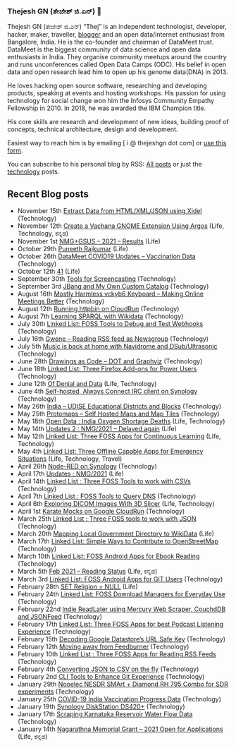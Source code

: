 ### Thejesh GN (ತೇಜೇಶ್ ಜಿ.ಎನ್) 👋

Thejesh GN (ತೇಜೇಶ್ ಜಿ.ಎನ್) “Thej” is an independent technologist, developer, hacker, maker, traveller, [blogger](https://thejeshgn.com/) and an open data/internet enthusiast from Bangalore, India. He is the co-founder and chairman of DataMeet trust. DataMeet is the biggest community of data science and open data enthusiasts in India. They organise community meetups around the country and runs unconferences called Open Data Camps (ODC). His belief in open data and open research lead him to open up his genome data(DNA) in 2013.

He loves hacking open source software, researching and developing products, speaking at events and hosting workshops. His passion for using technology for social change won him the Infosys Community Empathy Fellowship in 2010. In 2018, he was awarded the IBM Champion title.

His core skills are research and development of new ideas, building proof of concepts, technical architecture, design and development.

Easiest way to reach him is by emailing [ i @ thejeshgn dot com] or [use this form](https://thejeshgn.com/contact/).

You can subscribe to his personal blog by RSS: [All posts](https://feeds.thejeshgn.com/thejeshgn) or just the [technology](https://feeds.thejeshgn.com/technology) posts.

## Recent Blog posts
<!-- BLOG-POST-LIST:START -->
<ul><li class=""><div class="sya_postcontent"><span class="sya_date">November 15th <span class="sya_sep"> </span></span><a href="https://thejeshgn.com/2021/11/15/extract-data-from-html-xml-json-using-xidel/" class="sya_postlink post-20914" rel="bookmark">Extract Data from HTML/XML/JSON using Xidel</a> <span class="sya_categories"><span class="sya_bracket">(</span>Technology<span class="sya_bracket">)</span></span></div></li><li class=""><div class="sya_postcontent"><span class="sya_date">November 12th <span class="sya_sep"> </span></span><a href="https://thejeshgn.com/2021/11/12/create-a-vachana-gnome-extension-using-argos/" class="sya_postlink post-20902" rel="bookmark">Create a Vachana GNOME Extension Using Argos</a> <span class="sya_categories"><span class="sya_bracket">(</span>Life, Technology, ಕನ್ನಡ<span class="sya_bracket">)</span></span></div></li><li class=""><div class="sya_postcontent"><span class="sya_date">November 1st <span class="sya_sep"> </span></span><a href="https://thejeshgn.com/2021/11/01/nmggsus-2021-results/" class="sya_postlink post-20833" rel="bookmark">NMG+GSUS – 2021 –  Results</a> <span class="sya_categories"><span class="sya_bracket">(</span>Life<span class="sya_bracket">)</span></span></div></li><li class=""><div class="sya_postcontent"><span class="sya_date">October 29th <span class="sya_sep"> </span></span><a href="https://thejeshgn.com/2021/10/29/puneeth-rajkumar/" class="sya_postlink post-20829" rel="bookmark">Puneeth Rajkumar</a> <span class="sya_categories"><span class="sya_bracket">(</span>Life<span class="sya_bracket">)</span></span></div></li><li class=""><div class="sya_postcontent"><span class="sya_date">October 26th <span class="sya_sep"> </span></span><a href="https://thejeshgn.com/2021/10/26/datameet-covid19-updates-vaccination-data/" class="sya_postlink post-20811" rel="bookmark">DataMeet COVID19 Updates – Vaccination Data</a> <span class="sya_categories"><span class="sya_bracket">(</span>Technology<span class="sya_bracket">)</span></span></div></li><li class=""><div class="sya_postcontent"><span class="sya_date">October 12th <span class="sya_sep"> </span></span><a href="https://thejeshgn.com/2021/10/12/41/" class="sya_postlink post-20779" rel="bookmark">41</a> <span class="sya_categories"><span class="sya_bracket">(</span>Life<span class="sya_bracket">)</span></span></div></li><li class=""><div class="sya_postcontent"><span class="sya_date">September 30th <span class="sya_sep"> </span></span><a href="https://thejeshgn.com/2021/09/30/tools-for-screencasting/" class="sya_postlink post-20724" rel="bookmark">Tools for Screencasting</a> <span class="sya_categories"><span class="sya_bracket">(</span>Technology<span class="sya_bracket">)</span></span></div></li><li class=""><div class="sya_postcontent"><span class="sya_date">September 3rd <span class="sya_sep"> </span></span><a href="https://thejeshgn.com/2021/09/03/jbang-and-my-own-custom-catalog/" class="sya_postlink post-20659" rel="bookmark">JBang and My Own Custom Catalog</a> <span class="sya_categories"><span class="sya_bracket">(</span>Technology<span class="sya_bracket">)</span></span></div></li><li class=""><div class="sya_postcontent"><span class="sya_date">August 16th <span class="sya_sep"> </span></span><a href="https://thejeshgn.com/2021/08/16/mostly-harmless-vckyb6-keyboard-making-online-meetings-better/" class="sya_postlink post-20605" rel="bookmark">Mostly Harmless vckyb6 Keyboard – Making Online Meetings Better</a> <span class="sya_categories"><span class="sya_bracket">(</span>Technology<span class="sya_bracket">)</span></span></div></li><li class=""><div class="sya_postcontent"><span class="sya_date">August 12th <span class="sya_sep"> </span></span><a href="https://thejeshgn.com/2021/08/12/running-httpbin-on-cloudrun/" class="sya_postlink post-20591" rel="bookmark">Running httpbin on CloudRun</a> <span class="sya_categories"><span class="sya_bracket">(</span>Technology<span class="sya_bracket">)</span></span></div></li><li class=""><div class="sya_postcontent"><span class="sya_date">August 7th <span class="sya_sep"> </span></span><a href="https://thejeshgn.com/2021/08/07/learning-sparql-with-wikidata/" class="sya_postlink post-20574" rel="bookmark">Learning SPARQL with Wikidata</a> <span class="sya_categories"><span class="sya_bracket">(</span>Technology<span class="sya_bracket">)</span></span></div></li><li class=""><div class="sya_postcontent"><span class="sya_date">July 30th <span class="sya_sep"> </span></span><a href="https://thejeshgn.com/2021/07/30/linked-list-foss-tools-to-debug-and-test-webhooks/" class="sya_postlink post-20519" rel="bookmark">Linked List: FOSS Tools to Debug and Test Webhooks</a> <span class="sya_categories"><span class="sya_bracket">(</span>Technology<span class="sya_bracket">)</span></span></div></li><li class=""><div class="sya_postcontent"><span class="sya_date">July 16th <span class="sya_sep"> </span></span><a href="https://thejeshgn.com/2021/07/16/gwene-reading-rss-feed-as-newsgroup/" class="sya_postlink post-20507" rel="bookmark">Gwene – Reading RSS feed as Newsgroup</a> <span class="sya_categories"><span class="sya_bracket">(</span>Technology<span class="sya_bracket">)</span></span></div></li><li class=""><div class="sya_postcontent"><span class="sya_date">July 5th <span class="sya_sep"> </span></span><a href="https://thejeshgn.com/2021/07/05/music-is-back-at-home-with-navidrome-and-dsub-ultrasonic/" class="sya_postlink post-20473" rel="bookmark">Music is back at home with Navidrome and DSub/Ultrasonic</a> <span class="sya_categories"><span class="sya_bracket">(</span>Technology<span class="sya_bracket">)</span></span></div></li><li class=""><div class="sya_postcontent"><span class="sya_date">June 28th <span class="sya_sep"> </span></span><a href="https://thejeshgn.com/2021/06/28/drawings-as-code-dot-and-graphviz/" class="sya_postlink post-20405" rel="bookmark">Drawings as Code – DOT and Graphviz</a> <span class="sya_categories"><span class="sya_bracket">(</span>Technology<span class="sya_bracket">)</span></span></div></li><li class=""><div class="sya_postcontent"><span class="sya_date">June 18th <span class="sya_sep"> </span></span><a href="https://thejeshgn.com/2021/06/18/linked-list-three-firefox-add-ons-for-power-users/" class="sya_postlink post-20374" rel="bookmark">Linked List: Three Firefox Add-ons for Power Users</a> <span class="sya_categories"><span class="sya_bracket">(</span>Technology<span class="sya_bracket">)</span></span></div></li><li class=""><div class="sya_postcontent"><span class="sya_date">June 12th <span class="sya_sep"> </span></span><a href="https://thejeshgn.com/2021/06/12/of-denial-and-data/" class="sya_postlink post-20364" rel="bookmark">Of Denial and Data</a> <span class="sya_categories"><span class="sya_bracket">(</span>Life, Technology<span class="sya_bracket">)</span></span></div></li><li class=""><div class="sya_postcontent"><span class="sya_date">June 4th <span class="sya_sep"> </span></span><a href="https://thejeshgn.com/2021/06/04/self-hosted-always-connect-irc-client-on-synology/" class="sya_postlink post-20347" rel="bookmark">Self-hosted, Always Connect IRC client on Synology</a> <span class="sya_categories"><span class="sya_bracket">(</span>Technology<span class="sya_bracket">)</span></span></div></li><li class=""><div class="sya_postcontent"><span class="sya_date">May 26th <span class="sya_sep"> </span></span><a href="https://thejeshgn.com/2021/05/26/india-udise-educational-districts-and-blocks/" class="sya_postlink post-20028" rel="bookmark">India – UDISE Educational Districts and Blocks</a> <span class="sya_categories"><span class="sya_bracket">(</span>Technology<span class="sya_bracket">)</span></span></div></li><li class=""><div class="sya_postcontent"><span class="sya_date">May 25th <span class="sya_sep"> </span></span><a href="https://thejeshgn.com/2021/05/25/protomaps-self-hosted-maps-and-map-tiles/" class="sya_postlink post-20123" rel="bookmark">Protomaps – Self Hosted Maps and Map Tiles</a> <span class="sya_categories"><span class="sya_bracket">(</span>Technology<span class="sya_bracket">)</span></span></div></li><li class=""><div class="sya_postcontent"><span class="sya_date">May 18th <span class="sya_sep"> </span></span><a href="https://thejeshgn.com/2021/05/18/open-data-india-oxygen-shortage-deaths/" class="sya_postlink post-20271" rel="bookmark">Open Data : India Oxygen Shortage Deaths</a> <span class="sya_categories"><span class="sya_bracket">(</span>Life, Technology<span class="sya_bracket">)</span></span></div></li><li class=""><div class="sya_postcontent"><span class="sya_date">May 14th <span class="sya_sep"> </span></span><a href="https://thejeshgn.com/2021/05/14/updates-2-nmg-2021-delayed-again/" class="sya_postlink post-20244" rel="bookmark">Updates 2 : NMG/2021 – Delayed again</a> <span class="sya_categories"><span class="sya_bracket">(</span>Life<span class="sya_bracket">)</span></span></div></li><li class=""><div class="sya_postcontent"><span class="sya_date">May 12th <span class="sya_sep"> </span></span><a href="https://thejeshgn.com/2021/05/12/linked-list-three-foss-apps-for-continuous-learning/" class="sya_postlink post-20216" rel="bookmark">Linked List: Three FOSS Apps for Continuous Learning</a> <span class="sya_categories"><span class="sya_bracket">(</span>Life, Technology<span class="sya_bracket">)</span></span></div></li><li class=""><div class="sya_postcontent"><span class="sya_date">May 4th <span class="sya_sep"> </span></span><a href="https://thejeshgn.com/2021/05/04/linked-list-three-offline-capable-apps-for-emergency-situations/" class="sya_postlink post-20144" rel="bookmark">Linked List:  Three Offline Capable Apps for Emergency Situations</a> <span class="sya_categories"><span class="sya_bracket">(</span>Life, Technology, Travel<span class="sya_bracket">)</span></span></div></li><li class=""><div class="sya_postcontent"><span class="sya_date">April 26th <span class="sya_sep"> </span></span><a href="https://thejeshgn.com/2021/04/26/node-red-on-synology/" class="sya_postlink post-20127" rel="bookmark">Node-RED on  Synology</a> <span class="sya_categories"><span class="sya_bracket">(</span>Technology<span class="sya_bracket">)</span></span></div></li><li class=""><div class="sya_postcontent"><span class="sya_date">April 17th <span class="sya_sep"> </span></span><a href="https://thejeshgn.com/2021/04/17/updates-nmg-2021/" class="sya_postlink post-20105" rel="bookmark">Updates : NMG/2021</a> <span class="sya_categories"><span class="sya_bracket">(</span>Life<span class="sya_bracket">)</span></span></div></li><li class=""><div class="sya_postcontent"><span class="sya_date">April 14th <span class="sya_sep"> </span></span><a href="https://thejeshgn.com/2021/04/14/linked-list-three-foss-tools-to-work-with-csvs/" class="sya_postlink post-20069" rel="bookmark">Linked List : Three FOSS Tools to work with CSVs</a> <span class="sya_categories"><span class="sya_bracket">(</span>Technology<span class="sya_bracket">)</span></span></div></li><li class=""><div class="sya_postcontent"><span class="sya_date">April 7th <span class="sya_sep"> </span></span><a href="https://thejeshgn.com/2021/04/07/linked-list-foss-tools-to-query-dns/" class="sya_postlink post-20057" rel="bookmark">Linked List : FOSS Tools to Query DNS</a> <span class="sya_categories"><span class="sya_bracket">(</span>Technology<span class="sya_bracket">)</span></span></div></li><li class=""><div class="sya_postcontent"><span class="sya_date">April 6th <span class="sya_sep"> </span></span><a href="https://thejeshgn.com/2021/04/06/exploring-dicom-images-with-3d-slicer/" class="sya_postlink post-19903" rel="bookmark">Exploring DICOM Images With 3D Slicer</a> <span class="sya_categories"><span class="sya_bracket">(</span>Life, Technology<span class="sya_bracket">)</span></span></div></li><li class=""><div class="sya_postcontent"><span class="sya_date">April 1st <span class="sya_sep"> </span></span><a href="https://thejeshgn.com/2021/04/01/karate-mocks-on-google-cloudrun/" class="sya_postlink post-20036" rel="bookmark">Karate Mocks on Google CloudRun</a> <span class="sya_categories"><span class="sya_bracket">(</span>Technology<span class="sya_bracket">)</span></span></div></li><li class=""><div class="sya_postcontent"><span class="sya_date">March 25th <span class="sya_sep"> </span></span><a href="https://thejeshgn.com/2021/03/25/linked-list-three-foss-tools-to-work-with-json/" class="sya_postlink post-20016" rel="bookmark">Linked List : Three FOSS tools to work with JSON</a> <span class="sya_categories"><span class="sya_bracket">(</span>Technology<span class="sya_bracket">)</span></span></div></li><li class=""><div class="sya_postcontent"><span class="sya_date">March 20th <span class="sya_sep"> </span></span><a href="https://thejeshgn.com/2021/03/20/mapping-local-government-directory-to-wikidata/" class="sya_postlink post-19989" rel="bookmark">Mapping Local Government Directory to WikiData</a> <span class="sya_categories"><span class="sya_bracket">(</span>Life<span class="sya_bracket">)</span></span></div></li><li class=""><div class="sya_postcontent"><span class="sya_date">March 17th <span class="sya_sep"> </span></span><a href="https://thejeshgn.com/2021/03/17/linked-list-simple-ways-to-contribute-to-openstreetmap/" class="sya_postlink post-19975" rel="bookmark">Linked List:  Simple Ways to Contribute to OpenStreetMap</a> <span class="sya_categories"><span class="sya_bracket">(</span>Technology<span class="sya_bracket">)</span></span></div></li><li class=""><div class="sya_postcontent"><span class="sya_date">March 10th <span class="sya_sep"> </span></span><a href="https://thejeshgn.com/2021/03/10/linked-list-foss-android-apps-for-ebook-reading/" class="sya_postlink post-19949" rel="bookmark">Linked List: FOSS Android Apps for Ebook Reading</a> <span class="sya_categories"><span class="sya_bracket">(</span>Technology<span class="sya_bracket">)</span></span></div></li><li class=""><div class="sya_postcontent"><span class="sya_date">March 5th <span class="sya_sep"> </span></span><a href="https://thejeshgn.com/2021/03/05/feb-2021-reading-status/" class="sya_postlink post-19875" rel="bookmark">Feb 2021 – Reading Status</a> <span class="sya_categories"><span class="sya_bracket">(</span>Life, ಕನ್ನಡ<span class="sya_bracket">)</span></span></div></li><li class=""><div class="sya_postcontent"><span class="sya_date">March 3rd <span class="sya_sep"> </span></span><a href="https://thejeshgn.com/2021/03/03/linked-list-foss-android-apps-for-git-users/" class="sya_postlink post-19865" rel="bookmark">Linked List: FOSS Android Apps for GIT Users</a> <span class="sya_categories"><span class="sya_bracket">(</span>Technology<span class="sya_bracket">)</span></span></div></li><li class=""><div class="sya_postcontent"><span class="sya_date">February 28th <span class="sya_sep"> </span></span><a href="https://thejeshgn.com/2021/02/28/set-religion-null/" class="sya_postlink post-19444" rel="bookmark">SET Religion = NULL</a> <span class="sya_categories"><span class="sya_bracket">(</span>Life<span class="sya_bracket">)</span></span></div></li><li class=""><div class="sya_postcontent"><span class="sya_date">February 24th <span class="sya_sep"> </span></span><a href="https://thejeshgn.com/2021/02/24/linked-list-foss-download-managers-for-everyday-use/" class="sya_postlink post-19490" rel="bookmark">Linked List: FOSS Download Managers for Everyday Use</a> <span class="sya_categories"><span class="sya_bracket">(</span>Technology<span class="sya_bracket">)</span></span></div></li><li class=""><div class="sya_postcontent"><span class="sya_date">February 22nd <span class="sya_sep"> </span></span><a href="https://thejeshgn.com/2021/02/22/indie-readlater-using-mercury-web-scraper-couchddb-and-jsonfeed/" class="sya_postlink post-19834" rel="bookmark">Indie ReadLater using Mercury Web Scraper, CouchdDB and JSONFeed</a> <span class="sya_categories"><span class="sya_bracket">(</span>Technology<span class="sya_bracket">)</span></span></div></li><li class=""><div class="sya_postcontent"><span class="sya_date">February 17th <span class="sya_sep"> </span></span><a href="https://thejeshgn.com/2021/02/17/linked-list-three-foss-apps-for-best-podcast-listening-experience/" class="sya_postlink post-19819" rel="bookmark">Linked List: Three FOSS Apps for best Podcast Listening Experience</a> <span class="sya_categories"><span class="sya_bracket">(</span>Technology<span class="sya_bracket">)</span></span></div></li><li class=""><div class="sya_postcontent"><span class="sya_date">February 15th <span class="sya_sep"> </span></span><a href="https://thejeshgn.com/2021/02/15/decoding-google-datastores-url-safe-key/" class="sya_postlink post-19807" rel="bookmark">Decoding Google Datastore’s URL Safe Key</a> <span class="sya_categories"><span class="sya_bracket">(</span>Technology<span class="sya_bracket">)</span></span></div></li><li class=""><div class="sya_postcontent"><span class="sya_date">February 12th <span class="sya_sep"> </span></span><a href="https://thejeshgn.com/2021/02/12/moving-away-from-feedburner/" class="sya_postlink post-19789" rel="bookmark">Moving away from Feedburner</a> <span class="sya_categories"><span class="sya_bracket">(</span>Technology<span class="sya_bracket">)</span></span></div></li><li class=""><div class="sya_postcontent"><span class="sya_date">February 10th <span class="sya_sep"> </span></span><a href="https://thejeshgn.com/2021/02/10/linked-list-three-foss-apps-for-reading-rss-feeds/" class="sya_postlink post-19767" rel="bookmark">Linked List : Three FOSS Apps for Reading RSS Feeds</a> <span class="sya_categories"><span class="sya_bracket">(</span>Technology<span class="sya_bracket">)</span></span></div></li><li class=""><div class="sya_postcontent"><span class="sya_date">February 4th <span class="sya_sep"> </span></span><a href="https://thejeshgn.com/2021/02/04/converting-json-to-csv-on-the-fly/" class="sya_postlink post-19723" rel="bookmark">Converting JSON to CSV on the fly</a> <span class="sya_categories"><span class="sya_bracket">(</span>Technology<span class="sya_bracket">)</span></span></div></li><li class=""><div class="sya_postcontent"><span class="sya_date">February 2nd <span class="sya_sep"> </span></span><a href="https://thejeshgn.com/2021/02/02/cli-tools-to-enhance-git-experience/" class="sya_postlink post-19713" rel="bookmark">CLI Tools to Enhance Git Experience</a> <span class="sya_categories"><span class="sya_bracket">(</span>Technology<span class="sya_bracket">)</span></span></div></li><li class=""><div class="sya_postcontent"><span class="sya_date">January 29th <span class="sya_sep"> </span></span><a href="https://thejeshgn.com/2021/01/29/nooelec-nesdr-smart-diamond-rh-795-combo-for-sdr-experiments/" class="sya_postlink post-19641" rel="bookmark">Nooelec NESDR SMArt + Diamond RH 795 Combo for SDR experiments</a> <span class="sya_categories"><span class="sya_bracket">(</span>Technology<span class="sya_bracket">)</span></span></div></li><li class=""><div class="sya_postcontent"><span class="sya_date">January 25th <span class="sya_sep"> </span></span><a href="https://thejeshgn.com/2021/01/25/covid-19-india-vaccination-progress-data/" class="sya_postlink post-19670" rel="bookmark">COVID-19 India Vaccination Progress Data</a> <span class="sya_categories"><span class="sya_bracket">(</span>Technology<span class="sya_bracket">)</span></span></div></li><li class=""><div class="sya_postcontent"><span class="sya_date">January 19th <span class="sya_sep"> </span></span><a href="https://thejeshgn.com/2021/01/19/synology-diskstation-ds420/" class="sya_postlink post-19631" rel="bookmark">Synology DiskStation DS420+</a> <span class="sya_categories"><span class="sya_bracket">(</span>Technology<span class="sya_bracket">)</span></span></div></li><li class=""><div class="sya_postcontent"><span class="sya_date">January 17th <span class="sya_sep"> </span></span><a href="https://thejeshgn.com/2021/01/17/scraping-karnataka-reservoir-water-flow-data/" class="sya_postlink post-19634" rel="bookmark">Scraping  Karnataka Reservoir Water Flow Data</a> <span class="sya_categories"><span class="sya_bracket">(</span>Technology<span class="sya_bracket">)</span></span></div></li><li class=""><div class="sya_postcontent"><span class="sya_date">January 14th <span class="sya_sep"> </span></span><a href="https://thejeshgn.com/2021/01/14/nagarathna-memorial-grant-2021-open-for-applications/" class="sya_postlink post-19611" rel="bookmark">Nagarathna Memorial Grant – 2021 Open for Applications</a> <span class="sya_categories"><span class="sya_bracket">(</span>Life, ಕನ್ನಡ<span class="sya_bracket">)</span></span></div></li></ul>
<!-- BLOG-POST-LIST:END -->
